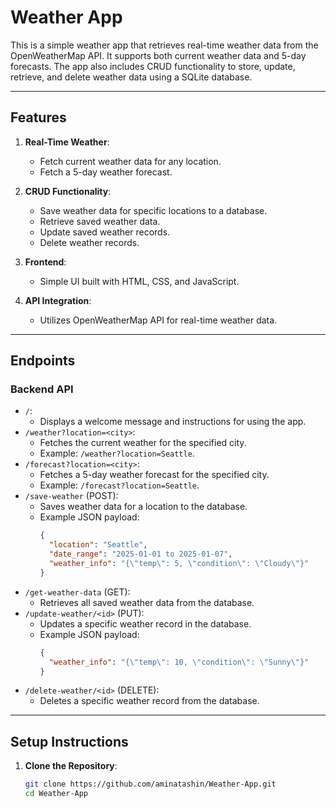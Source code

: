 # Weather App

This is a simple weather app that retrieves real-time weather data from the OpenWeatherMap API. It supports both current weather data and 5-day forecasts. The app also includes CRUD functionality to store, update, retrieve, and delete weather data using a SQLite database.

---

## Features
1. **Real-Time Weather**:
   - Fetch current weather data for any location.
   - Fetch a 5-day weather forecast.

2. **CRUD Functionality**:
   - Save weather data for specific locations to a database.
   - Retrieve saved weather data.
   - Update saved weather records.
   - Delete weather records.

3. **Frontend**:
   - Simple UI built with HTML, CSS, and JavaScript.

4. **API Integration**:
   - Utilizes OpenWeatherMap API for real-time weather data.

---

## Endpoints
### **Backend API**
- `/`:
  - Displays a welcome message and instructions for using the app.
- `/weather?location=<city>`:
  - Fetches the current weather for the specified city.
  - Example: `/weather?location=Seattle`.
- `/forecast?location=<city>`:
  - Fetches a 5-day weather forecast for the specified city.
  - Example: `/forecast?location=Seattle`.
- `/save-weather` (POST):
  - Saves weather data for a location to the database.
  - Example JSON payload:
    ```json
    {
      "location": "Seattle",
      "date_range": "2025-01-01 to 2025-01-07",
      "weather_info": "{\"temp\": 5, \"condition\": \"Cloudy\"}"
    }
    ```
- `/get-weather-data` (GET):
  - Retrieves all saved weather data from the database.
- `/update-weather/<id>` (PUT):
  - Updates a specific weather record in the database.
  - Example JSON payload:
    ```json
    {
      "weather_info": "{\"temp\": 10, \"condition\": \"Sunny\"}"
    }
    ```
- `/delete-weather/<id>` (DELETE):
  - Deletes a specific weather record from the database.

---

## Setup Instructions
1. **Clone the Repository**:
   ```bash
   git clone https://github.com/aminatashin/Weather-App.git
   cd Weather-App
